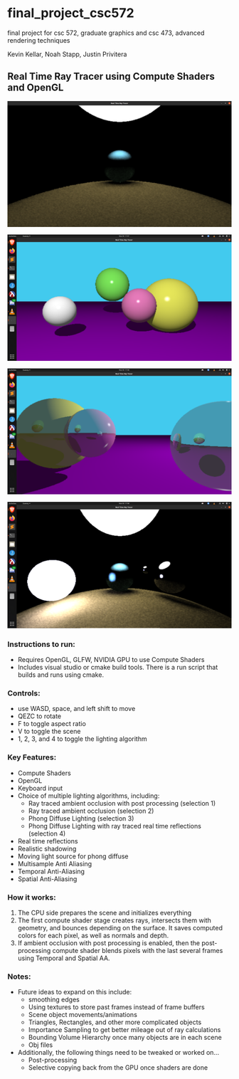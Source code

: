 # final_project_csc572
final project for csc 572, graduate graphics and csc 473, advanced rendering techniques

Kevin Kellar, Noah Stapp, Justin Privitera

## Real Time Ray Tracer using Compute Shaders and OpenGL

![screenshot1](images/screenshot1.png)

![phong](images/phong.png)

![phong+reflections](images/phong+reflections.png)

![ambient_occlusion+pp](images/ambient_occlusion+pp.png)

### Instructions to run:
* Requires OpenGL, GLFW, NVIDIA GPU to use Compute Shaders
* Includes visual studio or cmake build tools. There is a run script that builds and runs using cmake.

### Controls:
* use WASD, space, and left shift to move
* QEZC to rotate
* F to toggle aspect ratio
* V to toggle the scene
* 1, 2, 3, and 4 to toggle the lighting algorithm

### Key Features:
* Compute Shaders
* OpenGL
* Keyboard input
* Choice of multiple lighting algorithms, including:
	+ Ray traced ambient occlusion with post processing (selection 1)
	+ Ray traced ambient occlusion (selection 2)
	+ Phong Diffuse Lighting (selection 3)
	+ Phong Diffuse Lighting with ray traced real time reflections (selection 4)
* Real time reflections
* Realistic shadowing
* Moving light source for phong diffuse
* Multisample Anti Aliasing
* Temporal Anti-Aliasing
* Spatial Anti-Aliasing

### How it works:
1. The CPU side prepares the scene and initializes everything
2. The first compute shader stage creates rays, intersects them with geometry, and bounces depending on the surface. It saves computed colors for each pixel, as well as normals and depth.
3. If ambient occlusion with post processing is enabled, then the post-processing compute shader blends pixels with the last several frames using Temporal and Spatial AA.

### Notes:
* Future ideas to expand on this include:
	+ smoothing edges
	+ Using textures to store past frames instead of frame buffers
	+ Scene object movements/animations
	+ Triangles, Rectangles, and other more complicated objects
	+ Importance Sampling to get better mileage out of ray calculations
	+ Bounding Volume Hierarchy once many objects are in each scene
	+ Obj files
* Additionally, the following things need to be tweaked or worked on...
	+ Post-processing
	+ Selective copying back from the GPU once shaders are done

